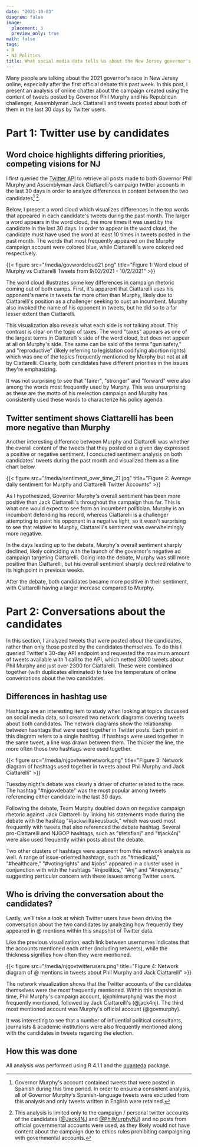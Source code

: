 ```yaml
---
date: "2021-10-03"
diagram: false
image:
  placement: 3
  preview_only: true
math: false
tags:
- R
- NJ Politics
title: What social media data tells us about the New Jersey governor's race
---
```


Many people are talking about the 2021 governor's race in New Jersey online, especially after the first official debate this past week. In this post, I present an analysis of online chatter about the campaign created using the content of tweets posted by Governor Phil Murphy and his Republican challenger, Assemblyman Jack Ciattarelli and tweets posted about both of them in the last 30 days by Twitter users.

# Part 1: Twitter use by candidates
## Word choice highlights differing priorities, competing visions for NJ
I first queried the [Twitter API](https://developer.twitter.com/en/docs/twitter-api) to retrieve all posts made to both Governor Phil Murphy and Assemblyman Jack Ciattarelli's campaign twitter accounts in the last 30 days in order to analyze differences in content between the two candidates[^1] [^2].

[^1]: Governor Murphy's account contained tweets that were posted in Spanish during this time period. In order to ensure a consistent analysis, all of Governor Murphy's Spanish-language tweets were excluded from this analysis and only tweets written in English were retained.

[^2]: This analysis is limited only to the campaign / personal twitter accounts of the candidates ([@Jack4NJ](https://twitter.com/Jack4NJ) and [@PhilMurphyNJ](https://twitter.com/PhilMurphyNJ)) and no posts from official governmental accounts were used, as they likely would not have content about the campaign due to ethics rules prohibiting campaigning with governmental accounts.

Below, I present a word cloud which visualizes differences in the top words that appeared in each candidate's tweets during the past month. The larger a word appears in the word cloud, the more times it was used by the candidate in the last 30 days. In order to appear in the word cloud, the candidate must have used the word at least 10 times in tweets posted in the past month. The words that most frequently appeared on the Murphy campaign account were colored blue, while Ciattarelli's were colored red respectively.

{{< figure src="/media/govwordcloud21.png" title="Figure 1: Word cloud of Murphy vs Ciattarelli Tweets from 9/02/2021 - 10/2/2021" >}}

The word cloud illustrates some key differences in campaign rhetoric coming out of both camps. First, it's apparent that Ciattarelli uses his opponent's name in tweets far more often than Murphy, likely due to Ciattarelli's position as a challenger seeking to oust an incumbent. Murphy also invoked the name of his opponent in tweets, but he did so to a far lesser extent than Ciattarelli.

This visualization also reveals what each side is *not* talking about. This contrast is clear on the topic of taxes. The word "taxes" appears as one of the largest terms in Ciattarelli's side of the word cloud, but does not appear at all on Murphy's side. The same can be said of the terms "gun safety," and "reproductive" (likely referring to legislation codifying abortion rights) which was one of the topics frequently mentioned by Murphy but not at all by Ciattarelli. Clearly, both candidates have different priorities in the issues they're emphasizing.

It was not surprising to see that "fairer", "stronger" and "forward" were also among the words most frequently used by Murphy. This was unsurprising as these are the motto of his reelection campaign and Murphy has consistently used these words to characterize his policy agenda.

## Twitter sentiment shows Ciattarelli has been more negative than Murphy
Another interesting difference between Murphy and Ciattarelli was whether the overall content of the tweets that they posted on a given day expressed a positive or negative sentiment. I conducted sentiment analysis on both candidates' tweets during the past month and visualized them as a line chart below.

{{< figure src="/media/sentiment_over_time_21.jpg" title="Figure 2: Average daily sentiment for Murphy and Ciattarelli Twitter Accounts" >}}

As I hypothesized, Governor Murphy's overall sentiment has been more positive than Jack Ciattarelli's throughout the campaign thus far. This is what one would expect to see from an incumbent politician. Murphy is an incumbent defending his record, whereas Ciattarelli is a challenger attempting to paint his opponent in a negative light, so it wasn't surprising to see that relative to Murphy, Ciattarelli's sentiment was overwhelmingly more negative.

In the days leading up to the debate, Murphy's overall sentiment sharply declined, likely coinciding with the launch of the governor's negative ad campaign targeting Ciattarelli. Going into the debate, Murphy was still more positive than Ciattarelli, but his overall sentiment sharply declined relative to its high point in previous weeks.

After the debate, both candidates became more positive in their sentiment, with Ciattarelli having a larger increase compared to Murphy. 

# Part 2: Conversations about the candidates
In this section, I analyzed tweets that were posted *about* the candidates, rather than only those posted by the candidates themselves. To do this I queried Twitter's 30-day API endpoint and requested the maximum amount of tweets available with 1 call to the API, which netted 3000 tweets about Phil Murphy and just over 2300 for Ciattarelli. These were combined together (with duplicates eliminated) to take the temperature of online conversations about the two candidates.

## Differences in hashtag use
Hashtags are an interesting item to study when looking at topics discussed on social media data, so I created two network diagrams covering tweets about both candidates. The network diagrams show the relationship between hashtags that were used together in Twitter posts. Each point in this diagram refers to a single hashtag. If hashtags were used together in the same tweet, a line was drawn between them. The thicker the line, the more often those two hashtags were used together.

{{< figure src="/media/njgovtweetnetwork.png" title="Figure 3: Network diagram of hashtags used together in tweets about Phil Murphy and Jack Ciattarelli" >}}

Tuesday night's debate was clearly a driver of chatter related to the race. The hashtag "#njgovdebate" was the most popular among tweets referencing either candidate in the last 30 days. 

Following the debate, Team Murphy doubled down on negative campaign rhetoric against Jack Ciattarelli by linking his statements made during the debate with the hashtag "#jackwilltakeusback," which was used most frequently with tweets that also referenced the debate hashtag. Several pro-Ciattarelli and NJGOP hashtags, such as "#letsfixnj" and "#jack4nj" were also used frequently within posts about the debate.

Two other clusters of hashtags were apparent from this network analysis as well. A range of issue-oriented hashtags, such as "#medicaid," "#healthcare," "#votingrights" and #jobs" appeared in a cluster used in conjunction with with the hashtags "#njpolitics," "#nj" and "#newjersey," suggesting particular concern with these issues among Twitter users.

## Who is driving the conversation about the candidates?
Lastly, we'll take a look at which Twitter users have been driving the conversation about the two candidates by analyzing how frequently they appeared in @ mentions within this snapshot of Twitter data.

Like the previous visualization, each link between usernames indicates that the accounts mentioned each other (including retweets), while the thickness signifies how often they were mentioned.

{{< figure src="/media/njgovtwitterusers.png" title="Figure 4: Network diagram of @ mentions in tweets about Phil Murphy and Jack Ciattarelli" >}}

The network visualization shows that the Twitter accounts of the candidates themselves were the most frequently mentioned. Within this snapshot in time,
Phil Murphy's campaign account, (@philmurphynj) was the most frequently mentioned, followed by Jack Ciattareill's (@jack4nj). The third most mentioned account was Murphy's official account (@govmurphy).

It was interesting to see that a number of influential political consultants, journalists & academic institutions were also frequently mentioned along with the candidates in tweets regarding the election.

## How this was done
All analysis was performed using R 4.1.1 and the [quanteda](https://joss.theoj.org/papers/10.21105/joss.00774) package.


